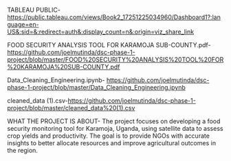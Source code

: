 TABLEAU PUBLIC-https://public.tableau.com/views/Book2_17251225034960/Dashboard1?:language=en-US&:sid=&:redirect=auth&:display_count=n&:origin=viz_share_link

FOOD SECURITY ANALYSIS TOOL FOR KARAMOJA SUB-COUNTY.pdf-https://github.com/joelmutinda/dsc-phase-1-project/blob/master/FOOD%20SECURITY%20ANALYSIS%20TOOL%20FOR%20KARAMOJA%20SUB-COUNTY.pdf

Data_Cleaning_Engineering.ipynb- https://github.com/joelmutinda/dsc-phase-1-project/blob/master/Data_Cleaning_Engineering.ipynb

cleaned_data (1).csv-https://github.com/joelmutinda/dsc-phase-1-project/blob/master/cleaned_data%20(1).csv

WHAT THE PROJECT IS ABOUT- The project focuses on developing a food security monitoring tool for Karamoja, Uganda, using satellite data to assess crop yields and productivity. The goal is to provide NGOs with accurate insights to better allocate resources and improve agricultural outcomes in the region.







